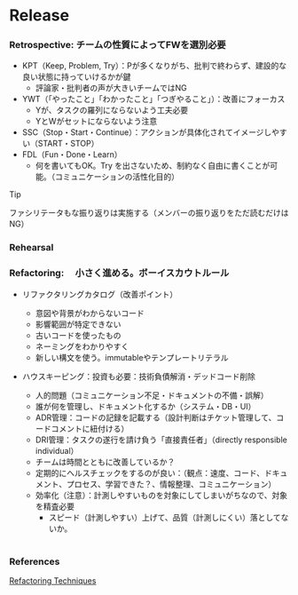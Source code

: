 # Release

### Retrospective: チームの性質によってFWを選別必要
- KPT（Keep, Problem, Try）：Pが多くなりがち、批判で終わらず、建設的な良い状態に持っていけるかが鍵
  - 評論家・批判者の声が大きいチームではNG
- YWT（「やったこと」「わかったこと」「つぎやること」）：改善にフォーカス
  - Yが、タスクの羅列にならないよう工夫必要
  - YとWがセットにならないよう注意
- SSC（Stop・Start・Continue）：アクションが具体化されてイメージしやすい（START・STOP）
- FDL（Fun・Done・Learn）
  - 何を書いてもOK。Try を出さないため、制約なく自由に書くことが可能。（コミュニケーションの活性化目的）

> [!TIP]
> ファシリテータもな振り返りは実施する（メンバーの振り返りをただ読むだけはNG）

### Rehearsal

### Refactoring: 　小さく進める。ボーイスカウトルール
- リファクタリングカタログ（改善ポイント）
  - 意図や背景がわからないコード
  - 影響範囲が特定できない
  - 古いコードを使ったもの
  - ネーミングをわかりやすく
  - 新しい構文を使う。immutableやテンプレートリテラル

- ハウスキーピング：投資も必要：技術負債解消・デッドコード削除
  - 人的問題（コミュニケーション不足・ドキュメントの不備・誤解）
  - 誰が何を管理し、ドキュメント化するか（システム・DB・UI）
  - ADR管理：コードの記録を記載する（設計判断はチケット管理して、コードコメントに紐付ける）
  - DRI管理：タスクの遂行を請け負う「直接責任者」（directly responsible individual）
  - チームは時間とともに改善しているか？
  - 定期的にヘルスチェックをするのが良い：（観点：速度、コード、ドキュメント、プロセス、学習できた？、情報整理、コミュニケーション）
  - 効率化（注意）：計測しやすいものを対象にしてしまいがちなので、対象を精査必要
    - スピード（計測しやすい）上げて、品質（計測しにくい）落としてないか。
<br><br>
### References
[Refactoring Techniques](https://refactoring.guru/refactoring/techniques)
